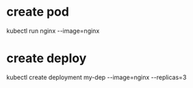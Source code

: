 # create pod

kubectl run nginx --image=nginx


# create deploy

kubectl create deployment my-dep --image=nginx --replicas=3



